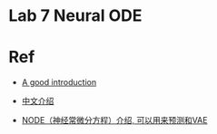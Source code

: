 # Lab 7 Neural ODE

# Ref
- [A good introduction](https://uvadlc-notebooks.readthedocs.io/en/latest/tutorial_notebooks/DL2/Dynamical_systems/dynamical_systems_neural_odes.html)

- [中文介绍](https://zhuanlan.zhihu.com/p/554790455)

- [NODE（神经常微分方程）介绍, 可以用来预测和VAE](https://juejin.cn/post/7151320014975401991)
